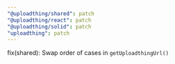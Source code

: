 ```yaml
---
"@uploadthing/shared": patch
"@uploadthing/react": patch
"@uploadthing/solid": patch
"uploadthing": patch
---
```


fix(shared): Swap order of cases in `getUploadthingUrl()`
